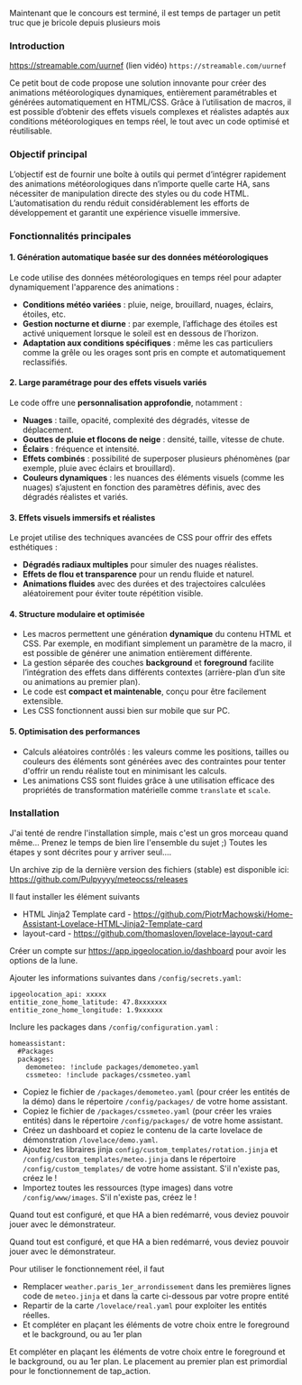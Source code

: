 Maintenant que le concours est terminé, il est temps de partager un petit truc que je bricole depuis plusieurs mois

### **Introduction**

https://streamable.com/uurnef
(lien vidéo) `https://streamable.com/uurnef`

Ce petit bout de code propose une solution innovante pour créer des animations météorologiques dynamiques, entièrement paramétrables et générées automatiquement en HTML/CSS. Grâce à l’utilisation de macros, il est possible d’obtenir des effets visuels complexes et réalistes adaptés aux conditions météorologiques en temps réel, le tout avec un code optimisé et réutilisable.

### **Objectif principal**

L’objectif est de fournir une boîte à outils qui permet d’intégrer rapidement des animations météorologiques dans n’importe quelle carte HA, sans nécessiter de manipulation directe des styles ou du code HTML. L’automatisation du rendu réduit considérablement les efforts de développement et garantit une expérience visuelle immersive.

### **Fonctionnalités principales**

#### **1. Génération automatique basée sur des données météorologiques**

Le code utilise des données météorologiques en temps réel pour adapter dynamiquement l'apparence des animations :

* **Conditions météo variées** : pluie, neige, brouillard, nuages, éclairs, étoiles, etc.
* **Gestion nocturne et diurne** : par exemple, l’affichage des étoiles est activé uniquement lorsque le soleil est en dessous de l’horizon.
* **Adaptation aux conditions spécifiques** : même les cas particuliers comme la grêle ou les orages sont pris en compte et automatiquement reclassifiés.

#### **2. Large paramétrage pour des effets visuels variés**

Le code offre une **personnalisation approfondie**, notamment :

* **Nuages** : taille, opacité, complexité des dégradés, vitesse de déplacement.
* **Gouttes de pluie et flocons de neige** : densité, taille, vitesse de chute.
* **Éclairs** : fréquence et intensité.
* **Effets combinés** : possibilité de superposer plusieurs phénomènes (par exemple, pluie avec éclairs et brouillard).
* **Couleurs dynamiques** : les nuances des éléments visuels (comme les nuages) s’ajustent en fonction des paramètres définis, avec des dégradés réalistes et variés.

#### **3. Effets visuels immersifs et réalistes**

Le projet utilise des techniques avancées de CSS pour offrir des effets esthétiques :

* **Dégradés radiaux multiples** pour simuler des nuages réalistes.
* **Effets de flou et transparence** pour un rendu fluide et naturel.
* **Animations fluides** avec des durées et des trajectoires calculées aléatoirement pour éviter toute répétition visible.

#### **4. Structure modulaire et optimisée**

* Les macros permettent une génération **dynamique** du contenu HTML et CSS. Par exemple, en modifiant simplement un paramètre de la macro, il est possible de générer une animation entièrement différente.
* La gestion séparée des couches **background** et **foreground** facilite l’intégration des effets dans différents contextes (arrière-plan d’un site ou animations au premier plan).
* Le code est **compact et maintenable**, conçu pour être facilement extensible.
* Les CSS fonctionnent aussi bien sur mobile que sur PC.

#### **5. Optimisation des performances**

* Calculs aléatoires contrôlés : les valeurs comme les positions, tailles ou couleurs des éléments sont générées avec des contraintes pour tenter d'offrir un rendu réaliste tout en minimisant les calculs.
* Les animations CSS sont fluides grâce à une utilisation efficace des propriétés de transformation matérielle comme `translate` et `scale`.

### **Installation**

J'ai tenté de rendre l'installation simple, mais c'est un gros morceau quand même...
Prenez le temps de bien lire l'ensemble du sujet ;)
Toutes les étapes y sont décrites pour y arriver seul....

Un archive zip de la dernière version des fichiers (stable) est disponible ici:
https://github.com/Pulpyyyy/meteocss/releases

Il faut installer les élément suivants 
* HTML Jinja2 Template card - https://github.com/PiotrMachowski/Home-Assistant-Lovelace-HTML-Jinja2-Template-card
* layout-card - https://github.com/thomasloven/lovelace-layout-card

Créer un compte sur https://app.ipgeolocation.io/dashboard pour avoir les options de la lune.

Ajouter les informations suivantes dans `/config/secrets.yaml`:
```
ipgeolocation_api: xxxxx
entitie_zone_home_latitude: 47.8xxxxxxx
entitie_zone_home_longitude: 1.9xxxxxx
```

Inclure les packages dans `/config/configuration.yaml` :
```
homeassistant:
  #Packages
  packages:
    demometeo: !include packages/demometeo.yaml
    cssmeteo: !include packages/cssmeteo.yaml
```

* Copiez le fichier de `/packages/demometeo.yaml` (pour créer les entités de la démo) dans le répertoire `/config/packages/` de votre home assistant.
* Copiez le fichier de `/packages/cssmeteo.yaml` (pour créer les vraies entités) dans le répertoire `/config/packages/` de votre home assistant.
* Créez un dashboard et copiez le contenu de la carte lovelace de démonstration `/lovelace/demo.yaml`.
* Ajoutez les libraires jinja `config/custom_templates/rotation.jinja` et `/config/custom_templates/meteo.jinja` dans le répertoire `/config/custom_templates/` de votre home assistant. S'il n'existe pas, créez le !
* Importez toutes les ressources (type images) dans votre `/config/www/images`. S'il n'existe pas, créez le !

  
Quand tout est configuré, et que HA a bien redémarré, vous deviez pouvoir jouer avec le démonstrateur.


Quand tout est configuré, et que HA a bien redémarré, vous deviez pouvoir jouer avec le démonstrateur.

Pour utiliser le fonctionnement réel, il faut  
* Remplacer `weather.paris_1er_arrondissement` dans les premières lignes code de `meteo.jinja` et dans la carte ci-dessous par votre propre entité
* Repartir de la carte `/lovelace/real.yaml` pour exploiter les entités réelles.
* Et compléter en plaçant les éléments de votre choix entre le foreground et le background, ou au 1er plan

Et compléter en plaçant les éléments de votre choix entre le foreground et le background, ou au 1er plan. Le placement au premier plan est primordial pour le fonctionnement de tap_action.
